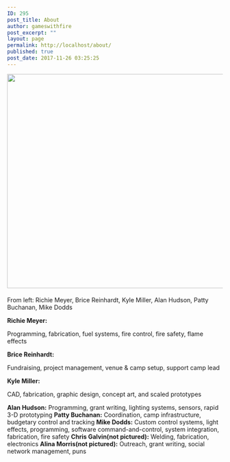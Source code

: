 ```yaml
---
ID: 295
post_title: About
author: gameswithfire
post_excerpt: ""
layout: page
permalink: http://localhost/about/
published: true
post_date: 2017-11-26 03:25:25
---
```

<img class="alignleft size-full wp-image-414" src="http://localhost/wp-content/uploads/2017/12/HellaScopeFP08-e1513903590250.jpg" alt="" width="800" height="500" style= "margin:0px 0px 5px;"/><p class="about_potluck">From left: Richie Meyer, Brice Reinhardt, Kyle Miller, Alan Hudson, Patty Buchanan, Mike Dodds</p>
<strong>Richie Meyer:</strong> 
<p class="potluck_skills">Programming, fabrication, fuel systems, fire control, fire safety, flame effects</p>
<strong>Brice Reinhardt:</strong> 
<p class="potluck_skills">Fundraising,  project management, venue & camp setup, support camp lead</p>
<strong>Kyle Miller: </strong>
<p class="potluck_skills">CAD, fabrication, graphic design, concept art, and scaled prototypes</p>
<strong>Alan Hudson:</strong> Programming, grant writing, lighting systems, sensors, rapid 3-D prototyping
<strong>Patty Buchanan:</strong> Coordination, camp infrastructure, budgetary control and tracking
<strong>Mike Dodds:</strong> Custom control systems, light effects, programming, software command-and-control, system integration, fabrication, fire safety
<strong>Chris Galvin(not pictured):</strong> Welding, fabrication, electronics
<strong>Alina Morris(not pictured):</strong> Outreach, grant writing, social network management, puns</p>